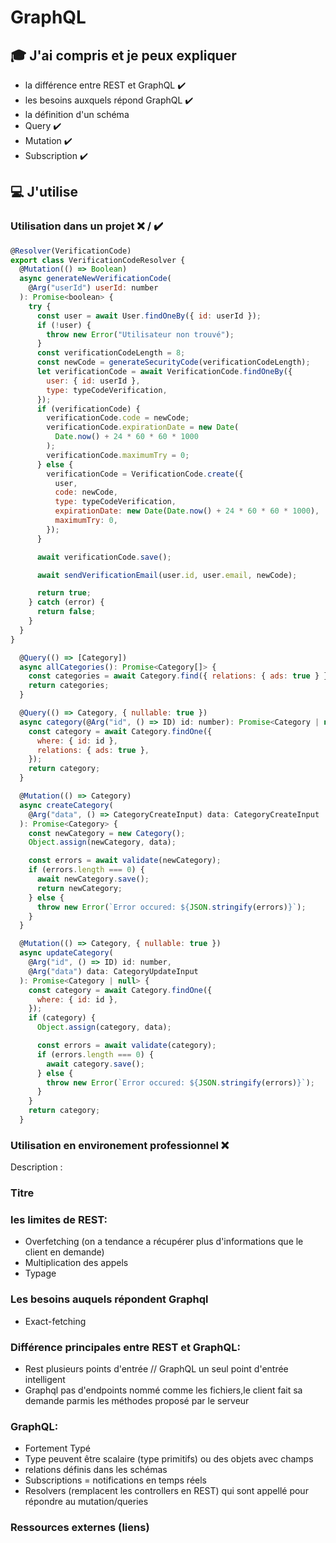 # GraphQL

## 🎓 J'ai compris et je peux expliquer

- la différence entre REST et GraphQL ✔️
- les besoins auxquels répond GraphQL ✔️
- la définition d'un schéma
- Query ✔️
- Mutation ✔️
- Subscription ✔️

## 💻 J'utilise

### Utilisation dans un projet ❌ / ✔️

```javascript
@Resolver(VerificationCode)
export class VerificationCodeResolver {
  @Mutation(() => Boolean)
  async generateNewVerificationCode(
    @Arg("userId") userId: number
  ): Promise<boolean> {
    try {
      const user = await User.findOneBy({ id: userId });
      if (!user) {
        throw new Error("Utilisateur non trouvé");
      }
      const verificationCodeLength = 8;
      const newCode = generateSecurityCode(verificationCodeLength);
      let verificationCode = await VerificationCode.findOneBy({
        user: { id: userId },
        type: typeCodeVerification,
      });
      if (verificationCode) {
        verificationCode.code = newCode;
        verificationCode.expirationDate = new Date(
          Date.now() + 24 * 60 * 60 * 1000
        );
        verificationCode.maximumTry = 0;
      } else {
        verificationCode = VerificationCode.create({
          user,
          code: newCode,
          type: typeCodeVerification,
          expirationDate: new Date(Date.now() + 24 * 60 * 60 * 1000),
          maximumTry: 0,
        });
      }

      await verificationCode.save();

      await sendVerificationEmail(user.id, user.email, newCode);

      return true;
    } catch (error) {
      return false;
    }
  }
}

  @Query(() => [Category])
  async allCategories(): Promise<Category[]> {
    const categories = await Category.find({ relations: { ads: true } });
    return categories;
  }

  @Query(() => Category, { nullable: true })
  async category(@Arg("id", () => ID) id: number): Promise<Category | null> {
    const category = await Category.findOne({
      where: { id: id },
      relations: { ads: true },
    });
    return category;
  }

  @Mutation(() => Category)
  async createCategory(
    @Arg("data", () => CategoryCreateInput) data: CategoryCreateInput
  ): Promise<Category> {
    const newCategory = new Category();
    Object.assign(newCategory, data);

    const errors = await validate(newCategory);
    if (errors.length === 0) {
      await newCategory.save();
      return newCategory;
    } else {
      throw new Error(`Error occured: ${JSON.stringify(errors)}`);
    }
  }

  @Mutation(() => Category, { nullable: true })
  async updateCategory(
    @Arg("id", () => ID) id: number,
    @Arg("data") data: CategoryUpdateInput
  ): Promise<Category | null> {
    const category = await Category.findOne({
      where: { id: id },
    });
    if (category) {
      Object.assign(category, data);

      const errors = await validate(category);
      if (errors.length === 0) {
        await category.save();
      } else {
        throw new Error(`Error occured: ${JSON.stringify(errors)}`);
      }
    }
    return category;
  }

```

### Utilisation en environement professionnel ❌

Description :

### Titre

### les limites de REST:

- Overfetching (on a tendance a récupérer plus d'informations que le client en demande)
- Multiplication des appels
- Typage

### Les besoins auquels répondent Graphql

- Exact-fetching

### Différence principales entre REST et GraphQL:

- Rest plusieurs points d'entrée // GraphQL un seul point d'entrée intelligent
- Graphql pas d'endpoints nommé comme les fichiers,le client fait sa demande parmis les méthodes proposé par le serveur

### GraphQL:

- Fortement Typé
- Type peuvent être scalaire (type primitifs) ou des objets avec champs
- relations définis dans les schémas
- Subscriptions = notifications en temps réels
- Resolvers (remplacent les controllers en REST) qui sont appellé pour répondre au mutation/queries

### Ressources externes (liens)

